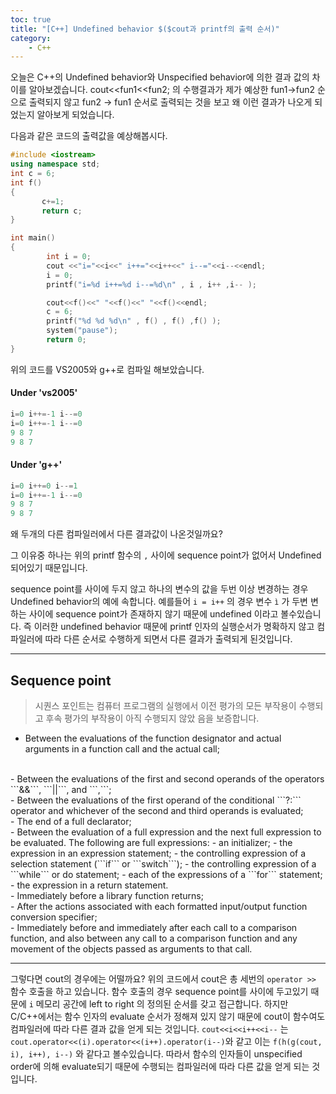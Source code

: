 ```yaml
---
toc: true
title: "[C++] Undefined behavior $($cout과 printf의 출력 순서)"
category: 
    - C++
---
```

오늘은 C++의 Undefined behavior와 Unspecified behavior에 의한 결과 값의 차이를 알아보겠습니다.
cout<<fun1<<fun2; 의 수행결과가 제가 예상한 fun1->fun2 순으로 출력되지 않고 fun2 -> fun1 순서로 출력되는 것을 보고 왜 이런 결과가 나오게 되었는지 알아보게 되었습니다.

다음과 같은 코드의 출력값을 예상해봅시다.
```cpp
#include <iostream> 
using namespace std; 
int c = 6;
int f() 
{   
       c+=1; 
       return c; 
} 

int main() 
{ 
        int i = 0; 
        cout <<"i="<<i<<" i++="<<i++<<" i--="<<i--<<endl; 
        i = 0;
        printf("i=%d i++=%d i--=%d\n" , i , i++ ,i-- );

        cout<<f()<<" "<<f()<<" "<<f()<<endl; 
        c = 6;
        printf("%d %d %d\n" , f() , f() ,f() );
        system("pause");
        return 0; 
} 
```
위의 코드를 VS2005와 g++로 컴파일 해보았습니다.

#### Under 'vs2005'
```cpp
i=0 i++=-1 i--=0
i=0 i++=-1 i--=0
9 8 7
9 8 7
````
#### Under 'g++'
```cpp
i=0 i++=0 i--=1
i=0 i++=-1 i--=0
9 8 7
9 8 7
```
왜 두개의 다른 컴파일러에서 다른 결과값이 나온것일까요?

그 이유중 하나는 위의 printf 함수의 `,` 사이에 sequence point가 없어서 Undefined 되어있기 때문입니다.

sequence point를 사이에 두지 않고 하나의 변수의 값을 두번 이상 변경하는 경우 Undefined behavior의 예에 속합니다. 예를들어 `i = i++` 의 경우 변수 `ì` 가 두변 변하는 사이에 sequence point가 존재하지 않기 때문에 undefined 이라고 볼수있습니다. 즉 이러한 undefined behavior 때문에 printf 인자의 실행순서가 명확하지 않고 컴파일러에 따라 다른 순서로 수행하게 되면서 다른 결과가 출력되게 된것입니다.

---
## Sequence point
>시퀀스 포인트는 컴퓨터 프로그램의 실행에서 이전 평가의 모든 부작용이 수행되고 후속 평가의 부작용이 아직 수행되지 않았 음을 보증합니다. 

- Between the evaluations of the function designator and actual arguments in a function call and the actual call;
<br>
- Between the evaluations of the first and second operands of the operators ```&&```, ```||```, and ```,```;
<br>
- Between the evaluations of the first operand of the conditional ```?:``` operator and whichever of the second and third operands is evaluated;
<br>
- The end of a full declarator;
<br>
- Between the evaluation of a full expression and the next full expression to be evaluated. The following are full expressions:
    - an initializer;
    - the expression in an expression statement;
    - the controlling expression of a selection statement (```if``` or ```switch```);
    - the controlling expression of a ```while``` or do statement;
    - each of the expressions of a ```for``` statement;
    - the expression in a return statement.
<br>
- Immediately before a library function returns;
<br>
- After the actions associated with each formatted input/output function conversion specifier;
<br>
- Immediately before and immediately after each call to a comparison function, and also between any call to a comparison function and any movement of the objects passed as arguments to that call.

---
그렇다면 cout의 경우에는 어떨까요? 위의 코드에서 cout은 총 세번의 `operator >> ` 함수 호출을 하고 있습니다. 함수 호출의 경우 sequence point를 사이에 두고있기 때문에 `i` 메모리 공간에 left to right 의 정의된 순서를 갖고 접근합니다. 하지만 C/C++에서는 함수 인자의 evaluate 순서가 정해져 있지 않기 때문에 cout이 함수여도 컴파일러에 따라 다른 결과 값을 얻게 되는 것입니다. `cout<<i<<i++<<i--` 는 `cout.operator<<(i).operator<<(i++).operator(i--)`와 같고 이는 `f(h(g(cout, i), i++), i--)` 와 같다고 볼수있습니다. 따라서 함수의 인자들이 unspecified order에 의해 evaluate되기 때문에 수행되는 컴파일러에 따라 다른 값을 얻게 되는 것입니다.
